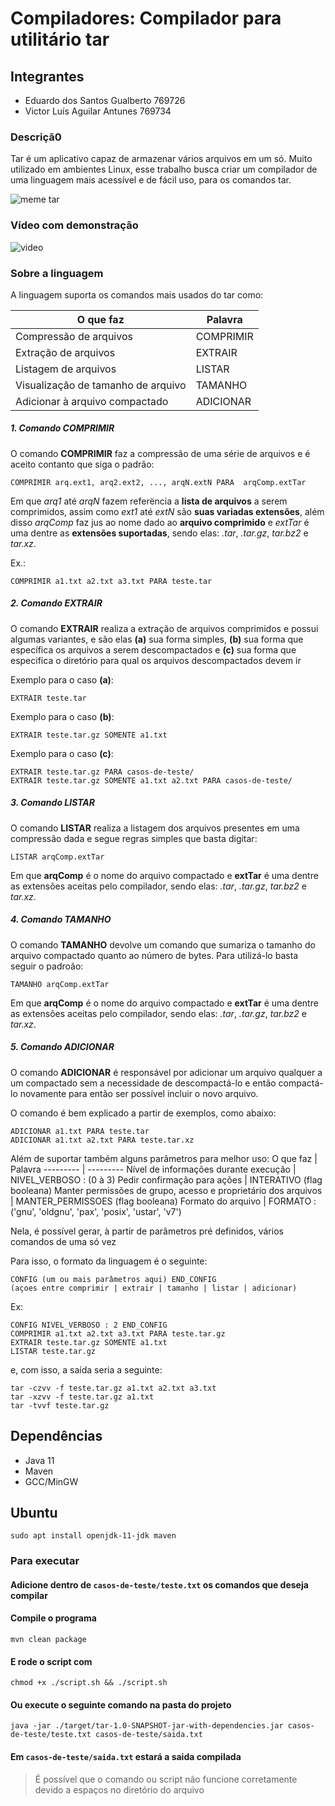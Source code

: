 # Compiladores: Compilador para utilitário tar

## Integrantes ##

- Eduardo dos Santos Gualberto 769726
- Victor Luís Aguilar Antunes 769734

### Descriçã0
Tar é um aplicativo capaz de armazenar vários arquivos em um só. Muito utilizado em ambientes Linux, esse trabalho busca criar um compilador de uma linguagem mais acessível e de fácil uso, para os comandos tar.

![meme tar](https://imgs.xkcd.com/comics/tar.png)

### Vídeo com demonstração

![video]()

### Sobre a linguagem
A linguagem suporta os comandos mais usados do tar como:

O que faz | Palavra
--------- | ---------
Compressão de arquivos | COMPRIMIR
Extração de arquivos | EXTRAIR
Listagem de arquivos | LISTAR
Visualização de tamanho de arquivo | TAMANHO
Adicionar à arquivo compactado | ADICIONAR

##### 1. Comando COMPRIMIR
O comando **COMPRIMIR** faz a compressão de uma série de arquivos e é aceito contanto que siga o padrão: 
```
COMPRIMIR arq.ext1, arq2.ext2, ..., arqN.extN PARA  arqComp.extTar
```
Em que *arq1* até *arqN* fazem referëncia a **lista de arquivos** a serem comprimidos, assim como *ext1* até *extN* são **suas variadas extensões**, além disso *arqComp* faz jus ao nome dado ao **arquivo comprimido** e *extTar* é uma dentre as **extensões suportadas**, sendo elas: *.tar*, *.tar.gz*, *tar.bz2* e *tar.xz*.

Ex.:
```
COMPRIMIR a1.txt a2.txt a3.txt PARA teste.tar
```

##### 2. Comando EXTRAIR
O comando **EXTRAIR** realiza a extração de arquivos comprimidos e possui algumas variantes, e são elas **(a)** sua forma simples, **(b)** sua forma que específica os arquivos a serem descompactados e **(c)** sua forma que especifíca o diretório para qual os arquivos descompactados devem ir

Exemplo para o caso **(a)**:
```
EXTRAIR teste.tar
```

Exemplo para o caso **(b)**:
```
EXTRAIR teste.tar.gz SOMENTE a1.txt
```

Exemplo para o caso **(c)**:
```
EXTRAIR teste.tar.gz PARA casos-de-teste/
EXTRAIR teste.tar.gz SOMENTE a1.txt a2.txt PARA casos-de-teste/
```

##### 3. Comando LISTAR
O comando **LISTAR** realiza a listagem dos arquivos presentes em uma compressão dada e segue regras simples que basta digitar: 
```
LISTAR arqComp.extTar
```
Em que **arqComp** é o nome do arquivo compactado e **extTar** é uma dentre as extensões aceitas pelo compilador, sendo elas: *.tar*, *.tar.gz*, *tar.bz2* e *tar.xz*.

##### 4. Comando TAMANHO
O comando **TAMANHO** devolve um comando que sumariza o tamanho do arquivo compactado quanto ao número de bytes. Para utilizá-lo basta seguir o padroão:
```
TAMANHO arqComp.extTar
```
Em que **arqComp** é o nome do arquivo compactado e **extTar** é uma dentre as extensões aceitas pelo compilador, sendo elas: *.tar*, *.tar.gz*, *tar.bz2* e *tar.xz*.

##### 5. Comando ADICIONAR
O comando **ADICIONAR** é responsável por adicionar um arquivo qualquer a um compactado sem a necessidade de descompactá-lo e então compactá-lo novamente para então ser possível incluir o novo arquivo. 

O comando é bem explicado a partir de exemplos, como abaixo:
```
ADICIONAR a1.txt PARA teste.tar
ADICIONAR a1.txt a2.txt PARA teste.tar.xz
```

Além de suportar também alguns parâmetros para melhor uso:
O que faz | Palavra
--------- | ---------
Nível de informações durante execução | NIVEL_VERBOSO : (0 à 3)
Pedir confirmação para ações | INTERATIVO (flag booleana)
Manter permissões de grupo, acesso e proprietário dos arquivos | MANTER_PERMISSOES (flag booleana) 
Formato do arquivo | FORMATO : ('gnu', 'oldgnu', 'pax', 'posix', 'ustar', 'v7')

Nela, é possível gerar, à partir de parâmetros pré definidos, vários comandos de uma só vez

Para isso, o formato da linguagem é o seguinte:
```
CONFIG (um ou mais parâmetros aqui) END_CONFIG
(açoes entre comprimir | extrair | tamanho | listar | adicionar)
```

Ex:
```
CONFIG NIVEL_VERBOSO : 2 END_CONFIG
COMPRIMIR a1.txt a2.txt a3.txt PARA teste.tar.gz
EXTRAIR teste.tar.gz SOMENTE a1.txt
LISTAR teste.tar.gz
```

e, com isso, a saída seria a seguinte:
```
tar -czvv -f teste.tar.gz a1.txt a2.txt a3.txt
tar -xzvv -f teste.tar.gz a1.txt
tar -tvvf teste.tar.gz
```

## Dependências
- Java 11
- Maven
- GCC/MinGW
## Ubuntu
```
sudo apt install openjdk-11-jdk maven
```

### Para executar
#### Adicione dentro de ```casos-de-teste/teste.txt``` os comandos que deseja compilar
#### Compile o programa
```
mvn clean package
```

#### E rode o script com 
```
chmod +x ./script.sh && ./script.sh
```

#### Ou execute o seguinte comando na pasta do projeto
```
java -jar ./target/tar-1.0-SNAPSHOT-jar-with-dependencies.jar casos-de-teste/teste.txt casos-de-teste/saida.txt
```
#### Em ```casos-de-teste/saida.txt``` estará a saida compilada

> É possível que o comando ou script não funcione corretamente devido a espaços no diretório do arquivo
